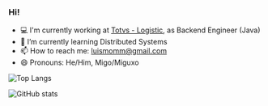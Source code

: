 ### Hi!

- :computer: I'm currently working at [Totvs - Logistic](https://www.totvs.com/logistica/), as Backend Engineer (Java) 
- 🌱 I’m currently learning Distributed Systems 
- 📫 How to reach me: luismomm@gmail.com
- 😄 Pronouns: He/Him, Migo/Miguxo

![Top Langs](https://github-readme-stats.vercel.app/api/top-langs/?username=luismomm2110&theme=tokyonight&?includeForks=true)

![GitHub stats](https://github-readme-stats.vercel.app/api?username=luismomm2110&show_icons=true&theme=tokyonight)


